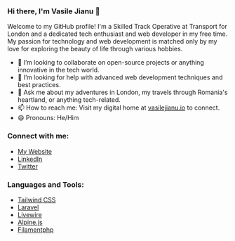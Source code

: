 ### Hi there, I'm Vasile Jianu 👋

Welcome to my GitHub profile! I'm a Skilled Track Operative at Transport for London and a dedicated tech enthusiast and web developer in my free time. My passion for technology and web development is matched only by my love for exploring the beauty of life through various hobbies.

- 👯 I’m looking to collaborate on open-source projects or anything innovative in the tech world.
- 🤔 I’m looking for help with advanced web development techniques and best practices.
- 💬 Ask me about my adventures in London, my travels through Romania's heartland, or anything tech-related.
- 📫 How to reach me: Visit my digital home at [vasilejianu.io](https://vasilejianu.io/) to connect.
- 😄 Pronouns: He/Him

### Connect with me:
- [My Website](https://vasilejianu.io/)
- [LinkedIn](https://www.linkedin.com/in/vasile-jianu-79757221b)
- [Twitter](https://twitter.com/vasile_jianu)

### Languages and Tools:
- [Tailwind CSS](https://tailwindcss.com/)
- [Laravel](https://laravel.com/)
- [Livewire](https://laravel-livewire.com/)
- [Alpine.js](https://alpinejs.dev/)
- [Filamentphp](https://filamentphp.com/)


<!-- Feel free to customize this template to showcase your unique achievements and interests. -->